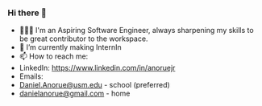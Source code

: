 ### Hi there 👋

<!--
**Mechamorph1903/Mechamorph1903** is a ✨ _special_ ✨ repository because its `README.md` (this file) appears on your GitHub profile.

Here are some ideas to get you started:

- 🔭 I’m currently working on ...
- 🌱 I’m currently learning ...
- 👯 I’m looking to collaborate on ...
- 🤔 I’m looking for help with ...
- 💬 Ask me about ...
- 📫 How to reach me: ...
- 😄 Pronouns: ...
- ⚡ Fun fact: ...
-->

<!-- <a href="https://app.daily.dev/Technomorph19"><img src="https://api.daily.dev/devcards/ddb0d2d3dce8414e83b2046ec4f60f07.png?r=y58" width="400" alt="Daniel Anorue II's Dev Card"/></a>-->
- 🧑🏾‍🦲 I'm an Aspiring Software Engineer, always sharpening my skills to be great contributor to the workspace.
- 🌱 I’m currently making InternIn
- 📫 How to reach me:
- LinkedIn: https://www.linkedin.com/in/anoruejr
- Emails:
- Daniel.Anorue@usm.edu - school (preferred)
- danielanorue@gmail.com - home
  

